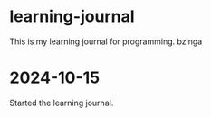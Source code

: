 # learning-journal
This is my learning journal for programming.
bzinga
# 2024-10-15
Started the learning journal.
